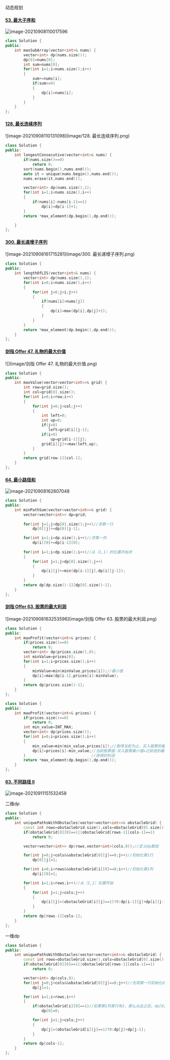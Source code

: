 动态规划

#### [53. 最大子序和](https://leetcode-cn.com/problems/maximum-subarray/)

![image-20210908110017596](image/53.最大子序和.png)

```cpp
class Solution {
public:
    int maxSubArray(vector<int>& nums) {
        vector<int> dp(nums.size());
        dp[0]=nums[0];
        int sum=nums[0];
        for(int i=1;i<nums.size();i++)
        {
            sum+=nums[i];
            if(sum<=0)
            {
                dp[i]=nums[i];
            }
        }
    }
};
```

#### [128. 最长连续序列](https://leetcode-cn.com/problems/longest-consecutive-sequence/)

![image-20210908110131098](image/128. 最长连续序列.png)

```cpp
class Solution {
public:
    int longestConsecutive(vector<int>& nums) {
        if(nums.size()==0)
            return 0;
        sort(nums.begin(),nums.end());
        auto it = unique(nums.begin(),nums.end());
        nums.erase(it,nums.end());

        vector<int> dp(nums.size(),1);
        for(int i=1;i<nums.size();i++)
        {
            if(nums[i]-nums[i-1]==1)
                dp[i]=dp[i-1]+1;
        }
        return *max_element(dp.begin(),dp.end());

    }
};
```

#### [300. 最长递增子序列](https://leetcode-cn.com/problems/longest-increasing-subsequence/)

![image-20210908161715281](image/300. 最长递增子序列.png)

```cpp
class Solution {
public:
    int lengthOfLIS(vector<int>& nums) {
        vector<int> dp(nums.size(),1);
        for(int i=0;i<nums.size();i++)
        {
            for(int j=0;j<i;j++)
            {
                if(nums[i]>nums[j])
                {
                    dp[i]=max(dp[i],dp[j]+1);
                }
            }
        }
        return *max_element(dp.begin(),dp.end());
    }
};
```

#### [剑指 Offer 47. 礼物的最大价值](https://leetcode-cn.com/problems/li-wu-de-zui-da-jie-zhi-lcof/)

![](image/剑指 Offer 47. 礼物的最大价值.png)

```cpp
class Solution {
public:
    int maxValue(vector<vector<int>>& grid) {
        int row=grid.size();
        int col=grid[0].size();
        for(int i=0;i<row;i++)
        {
            for(int j=0;j<col;j++)
            {
                int left=0;
                int up=0;
                if(j>0)
                   left=grid[i][j-1];
                if(i>0)
                    up=grid[i-1][j];
                grid[i][j]+=max(left,up);
            }
        }
        return grid[row-1][col-1];
    }
};
```

#### [64. 最小路径和](https://leetcode-cn.com/problems/minimum-path-sum/)

![image-20210908162807048](image/64.最小路径和.png)

```cpp
class Solution {
public:
    int minPathSum(vector<vector<int>>& grid) {
        vector<vector<int>> dp=grid;
        
        for(int j=1;j<dp[0].size();j++)//求第一行
            dp[0][j]+=dp[0][j-1];

        for(int i=1;i<dp.size();i++)//求第一列
            dp[i][0]+=dp[i-1][0];
        
        for(int i=1;i<dp.size();i++)//从（1,1）的位置开始求
        {
            for(int j=1;j<dp[0].size();j++)
            {
                dp[i][j]+=min(dp[i-1][j],dp[i][j-1]);
            }
        }
        return dp[dp.size()-1][dp[0].size()-1];
    }
};
```

#### [剑指 Offer 63. 股票的最大利润](https://leetcode-cn.com/problems/gu-piao-de-zui-da-li-run-lcof/)

![image-20210908163253596](image/剑指 Offer 63. 股票的最大利润.png)

```cpp
class Solution {
public:
    int maxProfit(vector<int>& prices) {
        if(prices.size()==0)
            return 0;
        vector<int> dp(prices.size(),0);
        int minValue=prices[0];
        for(int i=1;i<prices.size();i++)
        {
            minValue=min(minValue,prices[i]);//最小值
            dp[i]=max(dp[i-1],prices[i]-minValue);
        }
        return dp[prices.size()-1];
    }
};
```

```cpp
class Solution {
public:
    int maxProfit(vector<int>& prices) {
        if(prices.size()==0)
            return 0;
        int min_value=INT_MAX;
        vector<int> dp(prices.size());
        for(int i=0;i<prices.size();i++)
        {
            min_value=min(min_value,prices[i]);//取得当前为止，买入股票的最小值
            dp[i]=prices[i]-min_value;//当前股票值-买入股票最小值=之前选的最小买入值，在当前点卖
        }                             //获得的利润
        return *max_element(dp.begin(),dp.end());
    }
};
```

#### [63. 不同路径 II](https://leetcode-cn.com/problems/unique-paths-ii/)

![image-20210911151532458](image/63.不同路径2.png)

二维dp

```cpp
class Solution {
public:
    int uniquePathsWithObstacles(vector<vector<int>>& obstacleGrid) {
        const int rows=obstacleGrid.size(),cols=obstacleGrid[0].size();
        if(obstacleGrid[0][0]==1||obstacleGrid[rows-1][cols-1]==1)
            return 0;

        vector<vector<int>> dp(rows,vector<int>(cols,0));//定义dp数组

        for(int j=0;j<cols&&obstacleGrid[0][j]==0;j++)//初始化第1行
            dp[0][j]=1;

        for(int i=0;i<rows&&obstacleGrid[i][0]==0;i++)//初始化第1列
            dp[i][0]=1;

        for(int i=1;i<rows;i++)//从（1,1）位置开始
        {
            for(int j=1;j<cols;j++)
            {
                dp[i][j]=(obstacleGrid[i][j]==1)?0:dp[i-1][j]+dp[i][j-1];
            }
        }
        return dp[rows-1][cols-1];
    }
};
```

一维dp

```cpp
class Solution {
public:
    int uniquePathsWithObstacles(vector<vector<int>>& obstacleGrid) {
        const int rows=obstacleGrid.size(),cols=obstacleGrid[0].size();
        if(obstacleGrid[0][0]==1||obstacleGrid[rows-1][cols-1]==1)
            return 0;

        vector<int> dp(cols,0);
        for(int j=0;j<cols&&obstacleGrid[0][j]==0;j++)//先用第一行初始化dp
            dp[j]=1;

        for(int i=1;i<rows;i++)
        {
            if(obstacleGrid[i][0]==1)//如果第1列某行有1，那么从此之后，dp[0]都为0
                dp[0]=0;

            for(int j=1;j<cols;j++)
            {
                dp[j]=(obstacleGrid[i][j]==1)?0:dp[j]+dp[j-1];
            }
        }
        return dp[cols-1];
    }
};
```

